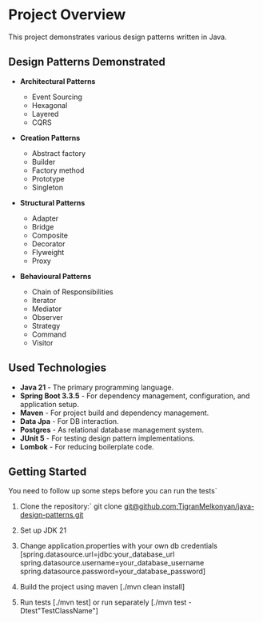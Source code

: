 # Project Overview

This project demonstrates various design patterns written in Java.

## Design Patterns Demonstrated

- **Architectural Patterns**
    - Event Sourcing
    - Hexagonal
    - Layered
    - CQRS

- **Creation Patterns**
    - Abstract factory
    - Builder
    - Factory method
    - Prototype
    - Singleton

- **Structural Patterns**
    - Adapter
    - Bridge
    - Composite
    - Decorator
    - Flyweight
    - Proxy

- **Behavioural Patterns**
    - Chain of Responsibilities
    - Iterator
    - Mediator
    - Observer
    - Strategy
    - Command
    - Visitor

## Used Technologies

- **Java 21** - The primary programming language.
- **Spring Boot 3.3.5** - For dependency management, configuration, and application setup.
- **Maven** - For project build and dependency management.
- **Data Jpa** - For DB interaction.
- **Postgres** - As relational database management system.
- **JUnit 5** - For testing design pattern implementations.
- **Lombok** - For reducing boilerplate code.

## Getting Started

You need to follow up some steps before you can run the tests`

1. Clone the repository:`
   git clone [git@github.com:TigranMelkonyan/java-design-patterns.git]()

2. Set up JDK 21

3. Change application.properties with your own db credentials
   [spring.datasource.url=jdbc:your_database_url
   spring.datasource.username=your_database_username
   spring.datasource.password=your_database_password]

4. Build the project using maven
   [./mvn clean install]

5. Run tests
   [./mvn test]
   or run separately
   [./mvn test -Dtest"TestClassName"]


